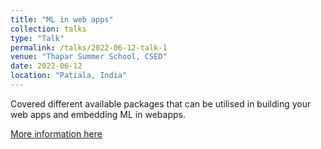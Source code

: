 ```yaml
---
title: "ML in web apps"
collection: talks
type: "Talk"
permalink: /talks/2022-06-12-talk-1
venue: "Thapar Summer School, CSED"
date: 2022-06-12
location: "Patiala, India"
---
```

Covered different available packages that can be utilised in building your web apps and embedding ML in webapps.

[More information here](https://www.linkedin.com/posts/basavrajchinagundi_machinelearning-deeplearning-summerschool-activity-6943637683642449920-Hvo_?utm_source=share&utm_medium=member_desktop)


